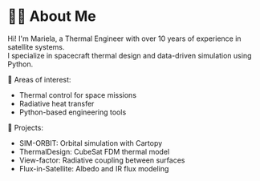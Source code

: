 # 👩‍🚀 About Me

Hi! I'm Mariela, a Thermal Engineer with over 10 years of experience in satellite systems.  
I specialize in spacecraft thermal design and data-driven simulation using Python.

🔬 Areas of interest:
- Thermal control for space missions
- Radiative heat transfer
- Python-based engineering tools

📁 Projects:
- SIM-ORBIT: Orbital simulation with Cartopy
- ThermalDesign: CubeSat FDM thermal model
- View-factor: Radiative coupling between surfaces
- Flux-in-Satellite: Albedo and IR flux modeling
